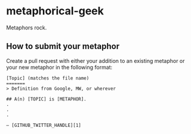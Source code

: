 metaphorical-geek
=================

Metaphors rock.

## How to submit your metaphor

Create a pull request with either your addition to an existing metaphor or your
new metaphor in the following format:

```
[Topic] (matches the file name)
=======
> Definition from Google, MW, or wherever

## A(n) [TOPIC] is [METAPHOR].
.
.
.

— [GITHUB_TWITTER_HANDLE][1]
```